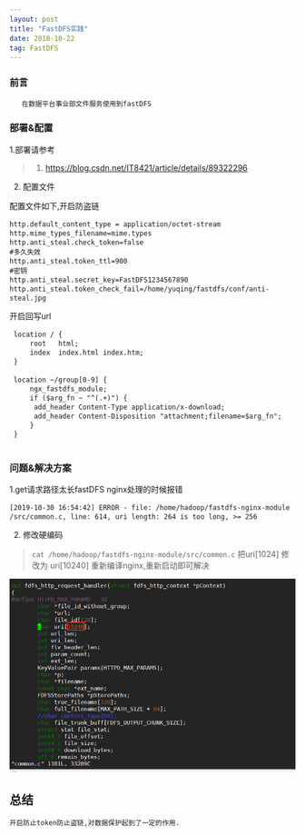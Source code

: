 ```yaml
---
layout: post
title: "FastDFS实践"
date: 2018-10-22 
tag: FastDFS
---
```


### 前言
    
	   在数据平台事业部文件服务使用到fastDFS

### 部署&配置


1.部署请参考

> 1. https://blog.csdn.net/IT8421/article/details/89322296

2. 配置文件

  配置文件如下,开启防盗链

```
http.default_content_type = application/octet-stream
http.mime_types_filename=mime.types
http.anti_steal.check_token=false
#多久失效
http.anti_steal.token_ttl=900
#密钥
http.anti_steal.secret_key=FastDFS1234567890
http.anti_steal.token_check_fail=/home/yuqing/fastdfs/conf/anti-steal.jpg
```  

  开启回写url

```
 location / {
     root   html;
     index  index.html index.htm;
 }
 
 location ~/group[0-9] {
     ngx_fastdfs_module;
     if ($arg_fn ~ "^(.+)") {
      add_header Content-Type application/x-download;
      add_header Content-Disposition "attachment;filename=$arg_fn";
     }
 }
 
```

### 问题&解决方案

1.get请求路径太长fastDFS nginx处理的时候报错
  
```
[2019-10-30 16:54:42] ERROR - file: /home/hadoop/fastdfs-nginx-module
/src/common.c, line: 614, uri length: 264 is too long, >= 256
```

2. 修改硬编码 

> `cat /home/hadoop/fastdfs-nginx-module/src/common.c`
>  把uri[1024] 修改为 uri[10240] 重新编译nginx,重新启动即可解决

<div align="left">
<img src="/images/posts/fasdfs/screen.png" height="340" width="1180" />
</div>

## 总结

	开启防止token防止盗链,对数据保护起到了一定的作用.